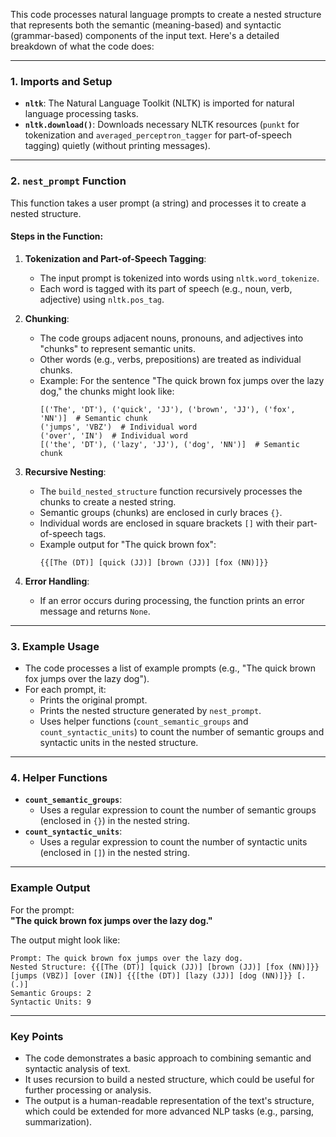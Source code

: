 This code processes natural language prompts to create a nested structure that represents both the semantic (meaning-based) and syntactic (grammar-based) components of the input text. Here's a detailed breakdown of what the code does:

---

### **1. Imports and Setup**
- **`nltk`**: The Natural Language Toolkit (NLTK) is imported for natural language processing tasks.
- **`nltk.download()`**: Downloads necessary NLTK resources (`punkt` for tokenization and `averaged_perceptron_tagger` for part-of-speech tagging) quietly (without printing messages).

---

### **2. `nest_prompt` Function**
This function takes a user prompt (a string) and processes it to create a nested structure.

#### **Steps in the Function:**
1. **Tokenization and Part-of-Speech Tagging**:
   - The input prompt is tokenized into words using `nltk.word_tokenize`.
   - Each word is tagged with its part of speech (e.g., noun, verb, adjective) using `nltk.pos_tag`.

2. **Chunking**:
   - The code groups adjacent nouns, pronouns, and adjectives into "chunks" to represent semantic units.
   - Other words (e.g., verbs, prepositions) are treated as individual chunks.
   - Example: For the sentence "The quick brown fox jumps over the lazy dog," the chunks might look like:
     ```
     [('The', 'DT'), ('quick', 'JJ'), ('brown', 'JJ'), ('fox', 'NN')]  # Semantic chunk
     ('jumps', 'VBZ')  # Individual word
     ('over', 'IN')  # Individual word
     [('the', 'DT'), ('lazy', 'JJ'), ('dog', 'NN')]  # Semantic chunk
     ```

3. **Recursive Nesting**:
   - The `build_nested_structure` function recursively processes the chunks to create a nested string.
   - Semantic groups (chunks) are enclosed in curly braces `{}`.
   - Individual words are enclosed in square brackets `[]` with their part-of-speech tags.
   - Example output for "The quick brown fox":
     ```
     {{[The (DT)] [quick (JJ)] [brown (JJ)] [fox (NN)]}}
     ```

4. **Error Handling**:
   - If an error occurs during processing, the function prints an error message and returns `None`.

---

### **3. Example Usage**
- The code processes a list of example prompts (e.g., "The quick brown fox jumps over the lazy dog").
- For each prompt, it:
  - Prints the original prompt.
  - Prints the nested structure generated by `nest_prompt`.
  - Uses helper functions (`count_semantic_groups` and `count_syntactic_units`) to count the number of semantic groups and syntactic units in the nested structure.

---

### **4. Helper Functions**
- **`count_semantic_groups`**:
  - Uses a regular expression to count the number of semantic groups (enclosed in `{}`) in the nested string.
- **`count_syntactic_units`**:
  - Uses a regular expression to count the number of syntactic units (enclosed in `[]`) in the nested string.

---

### **Example Output**
For the prompt:  
**"The quick brown fox jumps over the lazy dog."**

The output might look like:
```
Prompt: The quick brown fox jumps over the lazy dog.
Nested Structure: {{[The (DT)] [quick (JJ)] [brown (JJ)] [fox (NN)]}} [jumps (VBZ)] [over (IN)] {{[the (DT)] [lazy (JJ)] [dog (NN)]}} [. (.)]
Semantic Groups: 2
Syntactic Units: 9
```

---

### **Key Points**
- The code demonstrates a basic approach to combining semantic and syntactic analysis of text.
- It uses recursion to build a nested structure, which could be useful for further processing or analysis.
- The output is a human-readable representation of the text's structure, which could be extended for more advanced NLP tasks (e.g., parsing, summarization).
